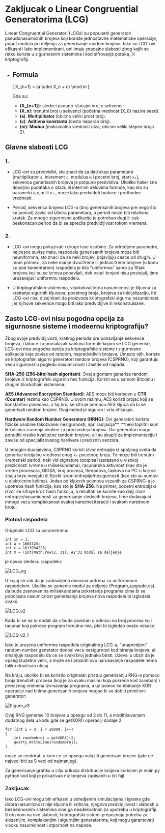 # Zakljucak o Linear Congruential Generatorima (LCG)

Linear Congruential Generatori (LCGs) su popularni generatori pseudonasumicnih brojeva koji koriste jednostavne matematicke operacije, poput modula pri deljenju za generisanje random brojeva. Iako su LCG-ovi efikasni i lako implementirani, oni imaju znacajne slabosti zbog kojih se retko koriste u sigurnosnim sistemima i kod sifrovanja poruka, ili kriptografiji.



- ## Formula

  \[
  X_{n+1} = (a \cdot X_n + c) \mod m
  \]

  Gde su:

  - **\(X_{n+1}\)**: sledeci pseudo-slucajni broj u sekvenci
  - **\(X_n\)**: trenutni broj u sekvenci (početna vrednost \(X_0\) naziva  seed).  
  - **\(a\)**: **Multiplikator** (obicno veliki prost broj).  
  - **\(c\)**: **Aditivna konstanta** (cesto neparan broj).  
  - **\(m\)**: **Moduo** (maksimalna vrednost niza, obicno veliki stepen broja 2).

## Glavne slabosti LCG

### 1. 
   - LCG-ovi su predvidivi, sto znaci da za dati skup parametara (multiplikator `a`, inkrement `c`, modulus `m` i pocetni broj, start `x₀`), sekvenca generisanih brojeva je potpuno predvidiva. Ukoliko haker zna dovoljno podataka o izlazu ili internim delovima formule, kao sto su parametri a,c,m ili `x₀` , moze lako predvideti buduce i prethodne vrednosti.
   
   - Period, sekvenca brojeva LCG-a (broj generisanih brojeva pre nego što se ponovi) zavisi od izbora parametara, a period moze biti relativno kratak. Za mnoge sigurnosne aplikacije je potreban dugi ili cak beskonacan period da bi se sprecila predvidljivost tokom vremena.

### 2. 
   - LCG-ovi mogu pokazivati i druge lose osobine. Za odredjene parametre, najcesce suvise male, raspodela generisanih brojeva moze biti neuniformna, sto znaci da se neki brojevi pojavljuju cesce od drugih. U mom primeru, za neke manje dvocifrene ili jednocifrene brojeve (u kodu su pod komentarom) raspodela je bila "uniformna" samo za 10tak brojeva koji su se iznova ponavljali, dok ostali brojevi nisu postojali, time urusavajuci uniformnu raspodelu.
   
   - U kriptografskim sistemima, visokokvalitetna nasumicnost je kljucna za kreiranje sigurnih kljuceva, pocetnog broja, brojeva za inicijalizaciju, itd. LCG-ovi nisu dizajnirani da proizvode kriptografski sigurnu nasumicnost, jer njihove sekvence mogu biti lako predvidljive ili rekonstruisane.

## Zasto LCG-ovi nisu pogodna opcija za sigurnosne sisteme i modeernu kriptografiju?

Zbog svoje predvidljivosti, kratkog perioda pre ponavljanje sekvence brojeva, i lakoce za pronalazak sablona formule kojom se LCG generise, LCG-ovi nisu pogodna opcija za kriptografske sisteme i sigurnosne aplikacije koje zavise od random, nepredvidivih brojeva. Umesto njih, koriste se kriptografski sigurni generatori random brojeva (CSPRNG), koji garantuju vecu sigurnost u pogledu nasumicnosti i zastite od napada:

**SHA-256 (256-bitni hash algoritam)**: Ovaj algoritam generise random brojeve iz kriptografski sigurnih hes funkcija. Koristi se u samom Bitcoinu i drugim blockchain sistemima.

**AES (Advanced Encryption Standard)**: AES moze biti koriscen u **CTR (Counter)** rezimu kao CSPRNG. U ovom rezimu, AES koristi brojac koji se konstantno povecava, a taj broj se sifruje pomocu AES kljuca da bi se generisali random brojevi. Ovaj metod je siguran i vrlo efikasan.

**Hardware Random Number Generators (HRNG)**: Ovi generatori koriste fizicke osobine takozvane: nesigurnosti, npr. radijacija**, **neki toplitni sum ili kolicina zracenja okoline za proizvodnju brojeva. Ovi generatori mogu ponuditi visoko kvalitetne random brojeve, ali su skuplji za implementaciju i zavise od specijalizovanog hardvera i preciznih senzora.



U mnogim slucajevima, CSPRNG koristi izvor entropije iz spoljnog sveta da generise inicijalnu vrednost onog `x₀` pocetnog broja. To moze biti trenutni vremenski period, neki vid signature (potpisa) izerazeno u visokoj prezicnosti (vreme u milisekundama), racunarska aktivnost (kao sto je vreme procesora, BIOSA, broj procesa, threadova, taskova na PC-u koji se znaju brzo menjati) ili fizicki izvori entropije/nesigurnosti (kao sto su sumovi u elektricnim kolima). Jedan od kljucnih pojmova vezanih za CSPRNG-a je upotreba hash funkcija, kao sto je **SHA-256**. Na primer, pocetni entropijski izvor se sifruje kroz hash funkciju, a rezultati se koriste kao dalji izvor entropije/nasumicnosti za generisanje sledecih brojeva, time dodavajuci mnogo vecu kompleksnost svakoj narednoj iteraciji i svakom narednom broju.

### Plotovi raspodela

Originalni LCG sa parametrima:

```
int xn = 1;
int a = 1664525;   
int c = 1013904223; 
int m = (int)Math.Pow(2, 31); #2^31 modul za deljenje
```

je davao sledecu raspodelu:




![LCG_og](M:\Fakultet\Zaric\D1\drus-master\Domaci4\LCG_og.png)

U kojoj se vidi da je zadovoljena osnovna potreba za uniformnom raspodelom. Ukoliko se zamenio modul za deljenje (Program_upgrade.cs), da bude zasnovan na milisekundama pokretanja programa cime bi se poboljsala nasumicnost generisanja brojeva nova raspodela bi izgledala ovako:

![LCG_v2](M:\Fakultet\Zaric\D1\drus-master\Domaci4\LCG_v2.png)

Kada bi se na to dodali da c bude zavistan u odnosu na broj procesa koji racunar koji pokrece program trenutno ima, plot bi izgledao ovako nekako:

![LCG_v2_1](M:\Fakultet\Zaric\D1\drus-master\Domaci4\LCG_v2_1.png)

Iako je urusena uniformna raspodela originalnog LCG-a, "unapredjeni" random number generator donosi vecu nesigurnost kod biranja brojeva, ali smanjuje raspodelu da ce se svaki broj jednako birati. Uzevsi u obzir da je opseg izuzetno velik, a moze se i prosiriti ovo narusavanje raspodele nema toliko drastican uticaj. 

Na kraju, ukoliko bi se koristio originalan pristup generisanju RNG-a pomocu broja trenutnih procesa (koji je za svaku masinu koja pokrece kod zaseban) i preciznog vremena izvrsavanja programa, a uz pomoc kombinacije XOR operacije nad bitima generisanih brojeva mogao bi se dobiti primitivni generator:

![Figure_v3](M:\Fakultet\Zaric\D1\drus-master\Domaci4\Figure_v3.png)

Ovaj RNG generise 10 brojeva u opsegu od 2 do 11, a modifikovanjem dodatnog dela u kodu gde se getXOR() operaciji dodaje 2
```
for (int i = 0; i < 20000; i++)
{
    int randombroj = getXOR()+2;
    qwerty.WriteLine(randombroj);
}
```

moze se centrirati u kom ce se opsegu nalaziti generisani brojevi (gde ce najveci biti za 9 veci od najmanjeg).

Za generisanje grafika u cilju prikaza distribucije brojeva koriscen je main.py python kod koji je prikazivao niz brojeva zapisanih u txt fajl.

### Zakljucak

Iako LCG-ovi mogu biti efikasni u odredjenim simulacijama i igrama gde  dobra nasumicnost nije kljucna ili kriticna, njegova predvidljivost i slabosti u bezbednosnim sistemima cine ga neadekvatnim za upotrebu u kriptografiji. S obzirom na ove slabosti, kriptografski sistemi prepoznaju potrebu za slozenijim, kompleksnijim i sigurnijim generatorima, koji mogu garantovati visoku nasumicnost i otpornost na napade.

